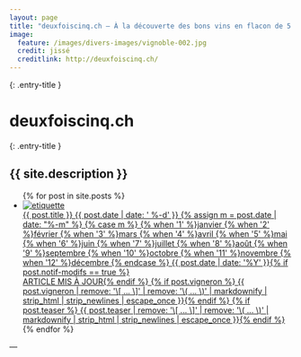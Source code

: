 ```yaml
---
layout: page
title: "deuxfoiscinq.ch — À la découverte des bons vins en flacon de 5 dl de la Suisse romande"
image:
  feature: /images/divers-images/vignoble-002.jpg
  credit: jissé
  creditlink: http://deuxfoiscinq.ch/
---
```


{: .entry-title }
# deuxfoiscinq.ch

{: .entry-title }
## {{ site.description }}

<ul class="post-list">
{% for post in site.posts %}
  <li><article>

  <a href="{{ site.url }}{{ post.url }}">

<div class="etiquette">
<img alt="etiquette" src="{{ site.url }}{{ post.etiquette }}" />
</div>
  {{ post.title }} <span class="entry-date"><time datetime="{{ post.date | date_to_xmlschema }}">{{ post.date | date: ' %-d' }}&#160;{% assign m = post.date | date: "%-m" %}
          {% case m %}
            {% when '1' %}janvier
            {% when '2' %}février
            {% when '3' %}mars
            {% when '4' %}avril
            {% when '5' %}mai
            {% when '6' %}juin
            {% when '7' %}juillet
            {% when '8' %}août
            {% when '9' %}septembre
            {% when '10' %}octobre
            {% when '11' %}novembre
            {% when '12' %}décembre
          {% endcase %}&#160;{{ post.date | date: '%Y' }}</time>{% if post.notif-modifs == true %}<br /><span class="notif-modifs">ARTICLE MIS À JOUR</span>{% endif %}</span>
          {% if post.vigneron %} <span class="vigneron">{{ post.vigneron | remove: '\[ ... \]' | remove: '\( ... \)' | markdownify | strip_html | strip_newlines | escape_once }}</span>{% endif %}
          {% if post.teaser %} <span class="teaser">{{ post.teaser | remove: '\[ ... \]' | remove: '\( ... \)' | markdownify | strip_html | strip_newlines | escape_once }}</span>{% endif %}
          </a>
          </article></li>
{% endfor %}
</ul>

—
